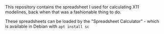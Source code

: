This repository contains the spreadsheet I used for calculating X11 modelines,
back when that was a fashionable thing to do.

These spreadsheets can be loaded by the "Spreadsheet Calculator" - which is
available in Debian with `apt install sc`

